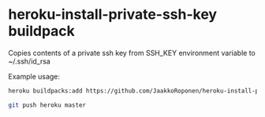 # heroku-install-private-ssh-key buildpack

Copies contents of a private ssh key from SSH_KEY environment variable to ~/.ssh/id_rsa

Example usage:

```bash
heroku buildpacks:add https://github.com/JaakkoRoponen/heroku-install-private-ssh-key

git push heroku master
```
